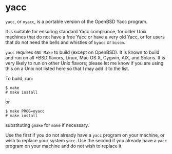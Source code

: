 yacc
====
`yacc`, or `oyacc`, is a portable version of the OpenBSD Yacc program.

It is suitable for ensuring standard Yacc compliance, for older Unix machines
that do not have a free Yacc or have a very old Yacc, or for users that do not
need the bells and whistles of `byacc` or `bison`.

`yacc` requires `GNU Make` to build (except on OpenBSD). It is known to build
and run on all *BSD flavors, Linux, Mac OS X, Cygwin, AIX, and Solaris. It is
very likely to run on other Unix flavors; please let me know if you are using
this on a Unix not listed here so that I may add it to the list.

To build, run:
```
$ make
# make install
```
or
```
$ make PROG=oyacc
# make install
```
substituting `gmake` for `make` if necessary.

Use the first if you do not already have a `yacc` program on your machine, or
wish to replace your system `yacc`. Use the second if you already have a `yacc`
program on your machine and do not wish to replace it.
